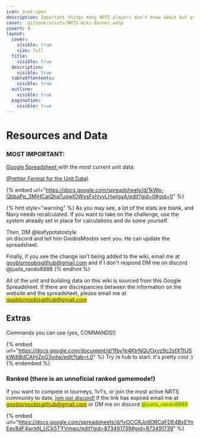 ```yaml
---
icon: book-open
description: Important things many NRTS players don't know about but probably should
cover: .gitbook/assets/NRTS-Wiki-Banner.webp
coverY: 0
layout:
  cover:
    visible: true
    size: full
  title:
    visible: true
  description:
    visible: true
  tableOfContents:
    visible: true
  outline:
    visible: true
  pagination:
    visible: true
---
```


# Resources and Data

### MOST IMPORTANT:

[Google Spreadsheet ](https://docs.google.com/spreadsheets/d/1kWp-QbbaPp\_3MjHCaiQhqTuqwIOWysFshlyvLHwIgxA/edit?gid=0#gid=0)with the most current unit data:

[(Prettier Format for the Unit Data)](https://raw.githubusercontent.com/GoobisMoobis/GoobisMoobis/refs/heads/main/PrettierNRTSUnitData.html)

{% embed url="https://docs.google.com/spreadsheets/d/1kWp-QbbaPp_3MjHCaiQhqTuqwIOWysFshlyvLHwIgxA/edit?gid=0#gid=0" %}

{% hint style="warning" %}
As you may see, a lot of the stats are blank, and Navy needs recalculated. If you want to take on the challenge, use the system already set in place for calculations and do some yourself.

Then, DM @leafypotatostyle[\
](https://discord.com/settings/premium) on discord and tell him GoobisMoobis sent you. He can update the spreadsheet.

Finally, if you see the change isn't being added to the wiki, email me at goobismoobisgithub@gmail.com and if I don't respond DM me on discord @justa\_rando8888
{% endhint %}

All of the unit and building data on this wiki is sourced from this Google Spreadsheet. If there are discrepancies between the information on the website and the spreadsheet, please email me at <mark style="color:purple;">goobismoobisgithub@gmail.com</mark>

## Extras

Commands you can use (yes, COMMANDS!)

{% embed url="https://docs.google.com/document/d/1fby1e4KtrNQUOxyz9c2sfXTtUSkWdtBdCAHjZpG3ydw/edit?tab=t.0" %}
Try /e hub to start: it's pretty cool :)
{% endembed %}

### Ranked (there is an unnoficial ranked gamemode!)

If you want to compete in tourneys, 1v1's, or join the most active NRTS community to date, [join our discord!](https://discord.gg/WJtq847X) If the link has expired email me at <mark style="color:purple;">goobismoobisgithub@gmail.com</mark> or DM me on discord <mark style="color:green;">@justa\_rando8888</mark>

{% embed url="https://docs.google.com/spreadsheets/d/1vOCCRJo9DRCqFDE4BxEYnEev8dF4wrkN_UCk5TYVmwc/edit?gid=873491739#gid=873491739" %}
